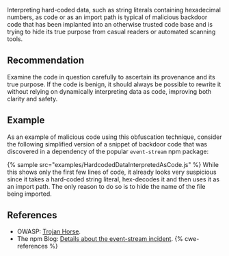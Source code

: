 Interpreting hard-coded data, such as string literals containing hexadecimal numbers, as code or as an import path is typical of malicious backdoor code that has been implanted into an otherwise trusted code base and is trying to hide its true purpose from casual readers or automated scanning tools.


## Recommendation
Examine the code in question carefully to ascertain its provenance and its true purpose. If the code is benign, it should always be possible to rewrite it without relying on dynamically interpreting data as code, improving both clarity and safety.


## Example
As an example of malicious code using this obfuscation technique, consider the following simplified version of a snippet of backdoor code that was discovered in a dependency of the popular `event-stream` npm package:

{% sample src="examples/HardcodedDataInterpretedAsCode.js" %}
While this shows only the first few lines of code, it already looks very suspicious since it takes a hard-coded string literal, hex-decodes it and then uses it as an import path. The only reason to do so is to hide the name of the file being imported.


## References
* OWASP: [Trojan Horse](https://www.owasp.org/index.php/Trojan_Horse).
* The npm Blog: [Details about the event-stream incident](https://blog.npmjs.org/post/180565383195/details-about-the-event-stream-incident).
{% cwe-references %}
